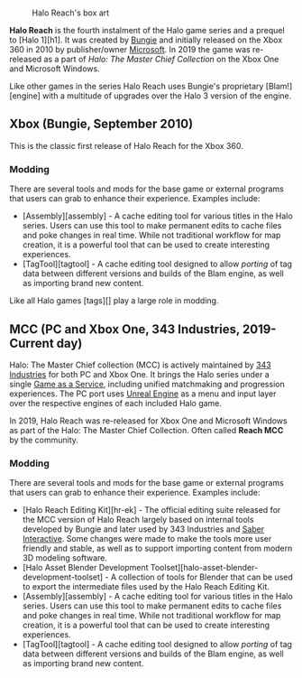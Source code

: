 <figure>
  <a href="Halo_reach_final_boxshot.jpg">
    <img src="Halo_reach_final_boxshot.jpg" alt="""/>
  </a>
  <figcaption>
    <p>Halo Reach's box art</p>
  </figcaption>
</figure>

**Halo Reach** is the fourth instalment of the Halo game series and a prequel to [Halo 1][h1]. It was created by [Bungie][bungie] and initially released on the Xbox 360 in 2010 by publisher/owner [Microsoft][]. In 2019 the game was re-released as a part of *Halo: The Master Chief Collection* on the Xbox One and Microsoft Windows.

Like other games in the series Halo Reach uses Bungie's proprietary [Blam!][engine] with a multitude of upgrades over the Halo 3 version of the engine.

## Xbox (Bungie, September 2010)
This is the classic first release of Halo Reach for the Xbox 360.

### Modding
There are several tools and mods for the base game or external programs that users can grab to enhance their experience. Examples include:

* [Assembly][assembly] - A cache editing tool for various titles in the Halo series. Users can use this tool to make permanent edits to cache files and poke changes in real time. While not traditional workflow for map creation, it is a powerful tool that can be used to create interesting experiences. 
* [TagTool][tagtool] - A cache editing tool designed to allow *porting* of tag data between different versions and builds of the Blam engine, as well as importing brand new content.

Like all Halo games [tags][] play a large role in modding.

## MCC (PC and Xbox One, 343 Industries, 2019-Current day)
Halo: The Master Chief collection (MCC) is actively maintained by [343 Industries][343i] for both PC and Xbox One. It brings the Halo series under a single [Game as a Service][gaas], including unified matchmaking and progression experiences. The PC port uses [Unreal Engine][unreal] as a menu and input layer over the respective engines of each included Halo game.

In 2019, Halo Reach was re-released for Xbox One and Microsoft Windows as part of the Halo: The Master Chief Collection. Often called **Reach MCC** by the community.

### Modding
There are several tools and mods for the base game or external programs that users can grab to enhance their experience. Examples include:

* [Halo Reach Editing Kit][hr-ek] - The official editing suite released for the MCC version of Halo Reach largely based on internal tools developed by Bungie and later used by 343 Industries and [Saber Interactive][saber]. Some changes were made to make the tools more user friendly and stable, as well as to support importing content from modern 3D modeling software.
* [Halo Asset Blender Development Toolset][halo-asset-blender-development-toolset] - A collection of tools for Blender that can be used to export the intermediate files used by the Halo Reach Editing Kit. 
* [Assembly][assembly] - A cache editing tool for various titles in the Halo series. Users can use this tool to make permanent edits to cache files and poke changes in real time. While not traditional workflow for map creation, it is a powerful tool that can be used to create interesting experiences. 
* [TagTool][tagtool] - A cache editing tool designed to allow *porting* of tag data between different versions and builds of the Blam engine, as well as importing brand new content.

[bungie]: https://en.wikipedia.org/wiki/Bungie
[microsoft]: https://en.wikipedia.org/wiki/Xbox_Game_Studios
[saber]: https://en.wikipedia.org/wiki/Saber_Interactive
[343i]: https://en.wikipedia.org/wiki/343_Industries
[gaas]: https://en.wikipedia.org/wiki/Games_as_a_service
[unreal]: https://en.wikipedia.org/wiki/Unreal_Engine
